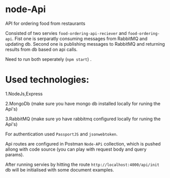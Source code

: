 # node-Api
API for ordering food from restaurants

Consisted of two servies `food-ordering-api-reciever` and  `food-ordering-api`. 
Fist one is serparatly consuming messages from RabbitMQ and updating db.
Second one is publishing messages to RabbitMQ and returning results from db based on api calls.

Need to run both seperately (`npm start`) .

# Used technologies:

  1.NodeJs,Express
  
  2.MongoDb (make sure you have mongo db installed locally for runing the Api's)
  
  3.RabbitMQ (make sure yo have rabbitmq configured locally for runing the Api's)
  
  
For authentication used `PassportJS` and `jsonwebtoken`.

Api routes are configured in Postman `Node-APi` collection, which is pushed allong with code source (you can play with request body and query params).

After running servies by hitting the route `http://localhost:4000/api/init` db will be initialised with some document examples.


